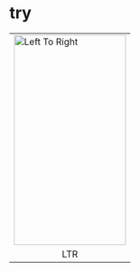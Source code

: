 # try

<table border="0" class="image">
<tr><td>
<a href="http://dl.dropbox.com/s/6pkcj94ow7t18fb/LTR1.png" target="_blank">
 <img src="http://dl.dropbox.com/s/6pkcj94ow7t18fb/LTR1.png" alt="Left To Right" title="Left To Right" height="372px" width="198px" />
</a>
</td></tr>
<tr><td class="caption" align="center">LTR</td></tr>
</table>

<!---
<a href="http://dl.dropbox.com/s/6pkcj94ow7t18fb/LTR1.png" target="_blank">
 <img src="http://dl.dropbox.com/s/6pkcj94ow7t18fb/LTR1.png" alt="Left To Right" title="Left To Right" height="372px" width="198px" />
</a>
<a href="http://dl.dropbox.com/s/6pkcj94ow7t18fb/LTR1.png" target="_blank">
 <img src="http://dl.dropbox.com/s/6pkcj94ow7t18fb/LTR1.png" height="372px" width="198px" />
</a>
-->

<!---
[![Alt][LTR1_thumb]][LTR1]    [![Alt][RTL1_thumb]][RTL1]

[LTR1_thumb]: http://dl.dropbox.com/s/6pkcj94ow7t18fb/LTR1.png
[LTR1]: http://dl.dropbox.com/s/6pkcj94ow7t18fb/LTR1.png
[RTL1_thumb]: http://dl.dropbox.com/s/6pkcj94ow7t18fb/LTR1.png
[RTL1]: http://dl.dropbox.com/s/ilsroi9qrkk9bwr/RTL1.png
http://dl.dropbox.com/s/ilsroi9qrkk9bwr/RTL1.png
-->

